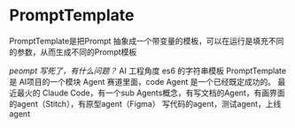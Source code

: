 # PromptTemplate

PromptTemplate是把Prompt 抽象成一个带变量的模板，可以在运行是填充不同的参数，从而生成不同的Prompt模板

*peompt 写死了，有什么问题？*
  AI 工程角度
  es6 的字符串模板
  PromptTemplate 是 AI项目的一个模块
  Agent 赛道里面，code Agent 是一个已经既定成功的。
  最近最火的 Claude Code，有一个sub Agents概念，有写文档的Agent，有画界面的agent（Stitch），有原型agent（Figma）
  写代码的agent，测试agent，上线agent


